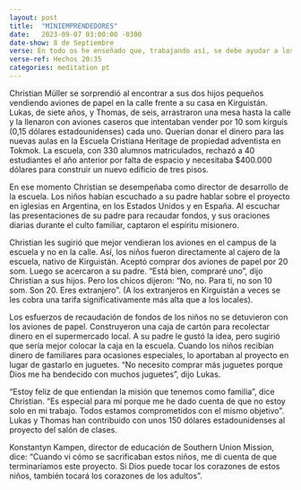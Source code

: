 ```yaml
---
layout: post
title:  "MINIEMPRENDEDORES"
date:   2023-09-07 03:00:00 -0300 
date-show: 8 de Septiembre
verse: En todo os he enseñado que, trabajando así, se debe ayudar a los necesitados, y recordar las palabras del Señor Jesús, que dijo -Más bienaventurado es dar que recibir
verse-ref: Hechos 20:35
categories: meditation pt
---
```


Christian Müller se sorprendió al encontrar a sus dos hijos pequeños vendiendo aviones de papel en la calle frente a su casa en Kirguistán. Lukas, de siete años, y Thomas, de seis, arrastraron una mesa hasta la calle y la llenaron con aviones caseros que intentaban vender por 10 som kirguís (0,15 dólares estadounidenses) cada uno. Querían donar el dinero para las nuevas aulas en la Escuela Cristiana Heritage de propiedad adventista en Tokmok. La escuela, con 330 alumnos matriculados, rechazó a 40 estudiantes el año anterior por falta de espacio y necesitaba $400.000 dólares para construir un nuevo edificio de tres pisos.

En ese momento Christian se desempeñaba como director de desarrollo de la escuela. Los niños habían escuchado a su padre hablar sobre el proyecto en iglesias en Argentina, en los Estados Unidos y en España. Al escuchar las presentaciones de su padre para recaudar fondos, y sus oraciones diarias durante el culto familiar, captaron el espíritu misionero. 

Christian les sugirió que mejor vendieran los aviones en el campus de la escuela y no en la calle. Así, los niños fueron directamente al cajero de la escuela, nativo de Kirguistán. Aceptó comprar dos aviones de papel por 20 som. Luego se acercaron a su padre. “Está bien, compraré uno”, dijo Christian a sus hijos. Pero los chicos dijeron: “No, no. Para ti, no son 10 som. Son 20. Eres extranjero”. (A los extranjeros en Kirguistán a veces se les cobra una tarifa significativamente más alta que a los locales). 

Los esfuerzos de recaudación de fondos de los niños no se detuvieron con los aviones de papel. Construyeron una caja de cartón para recolectar dinero en el supermercado local. A su padre le gustó la idea, pero sugirió que sería mejor colocar la caja en la escuela. Cuando los niños recibían dinero de familiares para ocasiones especiales, lo aportaban al proyecto en lugar de gastarlo en juguetes. “No necesito comprar más juguetes porque Dios me ha bendecido con muchos juguetes”, dijo Lukas. 

“Estoy feliz de que entiendan la misión que tenemos como familia”, dice Christian. “Es especial para mí porque me he dado cuenta de que no estoy solo en mi trabajo. Todos estamos comprometidos con el mismo objetivo”. Lukas y Thomas han contribuido con unos 150 dólares estadounidenses al proyecto del salón de clases.

Konstantyn Kampen, director de educación de Southern Union Mission, dice: “Cuando vi cómo se sacrificaban estos niños, me di cuenta de que terminaríamos este proyecto. Si Dios puede tocar los corazones de estos niños, también tocará los corazones de los adultos”. 
